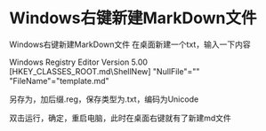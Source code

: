 # Windows右键新建MarkDown文件



Windows右键新建MarkDown文件
在桌面新建一个txt，输入一下内容

Windows Registry Editor Version 5.00
[HKEY_CLASSES_ROOT\.md\ShellNew]
"NullFile"=""
"FileName"="template.md"

另存为，加后缀.reg，保存类型为.txt，编码为Unicode

双击运行，确定，重启电脑，此时在桌面右键就有了新建md文件



